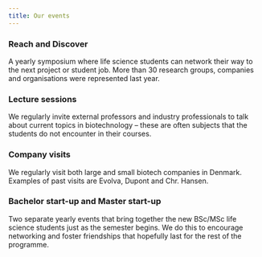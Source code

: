 ```yaml
---
title: Our events
---
```


### Reach and Discover
A yearly symposium where life science students can network their way to the next project or student job. More than 30 research groups, companies and organisations were represented last year.  

### Lecture sessions 
We regularly invite external professors and industry professionals to talk about current topics in biotechnology – these are often subjects that the students do not encounter in their courses.  

### Company visits
We regularly visit both large and small biotech companies in Denmark. Examples of past visits are Evolva, Dupont and Chr. Hansen. 

### Bachelor start-up and Master start-up
Two separate yearly events that bring together the new BSc/MSc life science students just as the semester begins. We do this to encourage networking and foster friendships that hopefully last for the rest of the programme.  